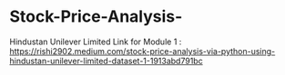 # Stock-Price-Analysis-
Hindustan Unilever Limited 
Link for Module 1 : https://rishi2902.medium.com/stock-price-analysis-via-python-using-hindustan-unilever-limited-dataset-1-1913abd791bc
